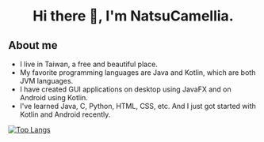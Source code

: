 <h1 align=center> Hi there 👋, I'm NatsuCamellia. </h1>

## About me
- I live in Taiwan, a free and beautiful place.
- My favorite programming languages are Java and Kotlin, which are both JVM languages.
- I have created GUI applications on desktop using JavaFX and on Android using Kotlin.
- I've learned Java, C, Python, HTML, CSS, etc. And I just got started with Kotlin and Android recently.

[![Top Langs](https://github-readme-stats.vercel.app/api/top-langs/?username=NatsuCamellia&layout=compact&theme=transparent)](https://github.com/NatsuCamellia/github-readme-stats)

